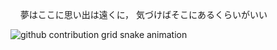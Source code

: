 <!--
**LuciNyan/LuciNyan** is a ✨ _special_ ✨ repository because its `README.md` (this file) appears on your GitHub profile.

Here are some ideas to get you started:

- 🔭 I’m currently working on ...
- 🌱 I’m currently learning ...
- 👯 I’m looking to collaborate on ...
- 🤔 I’m looking for help with ...
- 💬 Ask me about ...
- 📫 How to reach me: ...
- 😄 Pronouns: ...
- ⚡ Fun fact: ...
-->

&nbsp;&nbsp;&nbsp;&nbsp;夢はここに思い出は遠くに，
気づけばそこにあるくらいがいい

![github contribution grid snake animation](https://raw.githubusercontent.com/LuciNyan/LuciNyan/output/github-contribution-grid-snake.svg)
